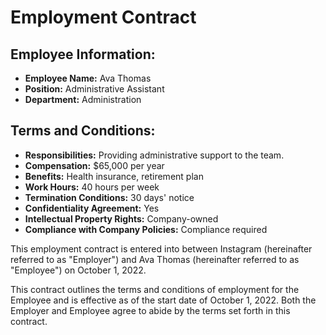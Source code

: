 
# Employment Contract

## Employee Information:
- **Employee Name:** Ava Thomas
- **Position:** Administrative Assistant
- **Department:** Administration

## Terms and Conditions:
- **Responsibilities:** Providing administrative support to the team.
- **Compensation:** $65,000 per year
- **Benefits:** Health insurance, retirement plan
- **Work Hours:** 40 hours per week
- **Termination Conditions:** 30 days' notice
- **Confidentiality Agreement:** Yes
- **Intellectual Property Rights:** Company-owned
- **Compliance with Company Policies:** Compliance required

This employment contract is entered into between Instagram (hereinafter referred to as "Employer") and Ava Thomas (hereinafter referred to as "Employee") on October 1, 2022.

This contract outlines the terms and conditions of employment for the Employee and is effective as of the start date of October 1, 2022. Both the Employer and Employee agree to abide by the terms set forth in this contract.
